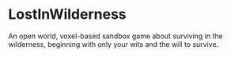 # LostInWilderness
An open world, voxel-based sandbox game about surviving in the wilderness, beginning with only your wits and the will to survive.
